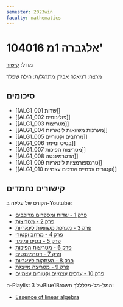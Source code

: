 ```yaml
---
semester: 2023win
faculty: mathematics
---
```


# 104016 אלגברה 1מ'

מודל: [קישור](https://moodle2223.technion.ac.il/course/view.php?id=411)

מרצה: דניאלה אבידן
מתרגל/ת: הילה שפלר

## סיכומים
- [[ALG1_001 שדות]]
- [[ALG1_002 פולינומים]]
- [[ALG1_003 מטריצות]]
- [[ALG1_004 מערכות משוואות לינאריות]]
- [[ALG1_005 מרחבים וקטוריים]]
- [[ALG1_006 בסיס ומימד]]
- [[ALG1_007 מטריצות הפיכות]]
- [[ALG1_008 הדטרמיננטה]]
- [[ALG1_009 טרנספורמציות לינאריות]]
- [[ALG1_010 וקטורים עצמיים וערכים עצמיים]]

## קישורים נחמדים
הקורס של עליזה ב-Youtube:
- [פרק 1 - שדות ומספרים מרוכבים](https://youtube.com/playlist?list=PLCvkcH5OUmCkOp_fytDB_BAOWNxQZmvy4)
- [פרק 2 - מטריצות](https://youtube.com/playlist?list=PLCvkcH5OUmCmitJxHr0Z--U1IB25Fto_l)
- [פרק 3 - מערכת משוואות לינאריות](https://www.youtube.com/playlist?list=PLCvkcH5OUmClOIceYWI1EXjXAH6o1Atq2)
- [פרק 4 - מרחב וקטורי](https://www.youtube.com/playlist?list=PLCvkcH5OUmCnnjTAU38yu1HxQD46AX-Zd)
- [פרק 5 - בסיס ומימד](https://www.youtube.com/playlist?list=PLCvkcH5OUmCnwgtDAe17h1rojs6c5HiEi)
- [פרק 6 - מטריצות הפיכות](https://www.youtube.com/playlist?list=PLCvkcH5OUmCnwgtDAe17h1rojs6c5HiEi)
- [פרק 7 - דטרמיננטים](https://www.youtube.com/playlist?list=PLCvkcH5OUmCmhdbx3nbsnvXcW31_UYw8v)
- [פרק 8 - העתקות לינאריות](https://www.youtube.com/watch?v=XP_IAh-PaDk&list=PLCvkcH5OUmCmd5W0My2xC64ZJoug59W_K)
- [פרק 9 - מטריצה מייצגת](https://www.youtube.com/playlist?list=PLCvkcH5OUmClgyuK4Rdi7rs90pKEKlQZv)
- [פרק 10 - ערכים עצמיים וקטורים עצמיים](https://www.youtube.com/playlist?list=PLCvkcH5OUmClPBHZZG0HCyAJWmwNHGmPT)

ה-Playlist של 3Blue1Brown המל-מל-מללללך:
- [Essence of linear algebra](https://www.youtube.com/playlist?list=PLZHQObOWTQDPD3MizzM2xVFitgF8hE_ab)
